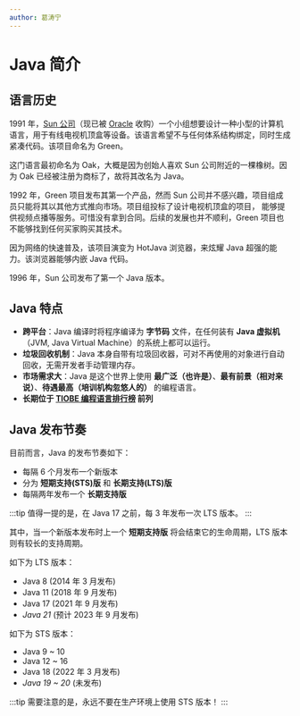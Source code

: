 ```yaml
---
author: 葛涛宁
---
```

# Java 简介

## 语言历史

1991 年，[Sun 公司](https://en.wikipedia.org/wiki/Sun_Microsystems)（现已被 [Oracle](https://www.oracle.com/)
收购）一个小组想要设计一种小型的计算机语言，用于有线电视机顶盒等设备。该语言希望不与任何体系结构绑定，同时生成紧凑代码。该项目命名为
Green。

这门语言最初命名为 Oak，大概是因为创始人喜欢 Sun 公司附近的一棵橡树。因为 Oak 已经被注册为商标了，故将其改名为 Java。

1992 年，Green 项目发布其第一个产品，然而 Sun 公司并不感兴趣，项目组成员只能将其以其他方式推向市场。项目组投标了设计电视机顶盒的项目，
能够提供视频点播等服务。可惜没有拿到合同。后续的发展也并不顺利，Green 项目也不能够找到任何买家购买其技术。

因为网络的快速普及，该项目演变为 HotJava 浏览器，来炫耀  Java 超强的能力。该浏览器能够内嵌 Java 代码。

1996 年，Sun 公司发布了第一个 Java 版本。

## Java 特点

- **跨平台**：Java 编译时将程序编译为 **字节码** 文件，在任何装有 **Java 虚拟机** （JVM, Java Virtual Machine）的系统上都可以运行。
- **垃圾回收机制**：Java 本身自带有垃圾回收器，可对不再使用的对象进行自动回收，无需开发者手动管理内存。
- **市场需求大**：Java 是这个世界上使用 **最广泛（也许是）**、**最有前景（相对来说）**、**待遇最高（培训机构忽悠人的）** 的编程语言。
- **长期位于 [TIOBE 编程语言排行榜](https://www.tiobe.com/tiobe-index/) 前列**

## Java 发布节奏

目前而言，Java 的发布节奏如下：

- 每隔 6 个月发布一个新版本
- 分为 **短期支持(STS)版** 和 **长期支持(LTS)版**
- 每隔两年发布一个 **长期支持版**

:::tip
值得一提的是，在 Java 17 之前，每 3 年发布一次 LTS 版本。
:::

其中，当一个新版本发布时上一个 **短期支持版** 将会结束它的生命周期，LTS 版本则有较长的支持周期。

如下为 LTS 版本：

- Java 8 (2014 年 3 月发布)
- Java 11 (2018 年 9 月发布)
- Java 17 (2021 年 9 月发布)
- *Java 21* (预计 2023 年 9 月发布)

如下为 STS 版本：

- Java 9 ~ 10
- Java 12 ~ 16
- Java 18 (2022 年 3 月发布)
- *Java 19 ~ 20* (未发布)

:::tip
需要注意的是，永远不要在生产环境上使用 STS 版本！
:::
